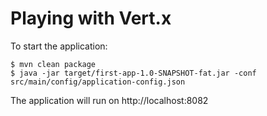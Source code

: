 # Playing with Vert.x

To start the application:

```
$ mvn clean package
$ java -jar target/first-app-1.0-SNAPSHOT-fat.jar -conf src/main/config/application-config.json
```

The application will run on http://localhost:8082
